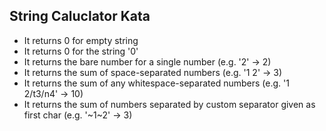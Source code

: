 ## String Caluclator Kata

 - It returns 0 for empty string
 - It returns 0 for the string '0'
 - It returns the bare number for a single number 
   (e.g. '2' -> 2)
 - It returns the sum of space-separated numbers
   (e.g. '1 2' -> 3)
 - It returns the sum of any whitespace-separated numbers
   (e.g. '1  2/t3/n4' -> 10)
- It returns the sum of numbers separated by custom separator given as first char
    (e.g. '~1~2' -> 3)